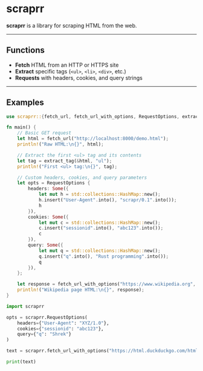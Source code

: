 # scraprr

**scraprr** is a library for scraping HTML from the web.

---

## Functions

- **Fetch** HTML from an HTTP or HTTPS site
- **Extract** specific tags (`<ul>`, `<li>`, `<div>`, etc.)
- **Requests** with headers, cookies, and query strings

---

## Examples

```rust
use scraprr::{fetch_url, fetch_url_with_options, RequestOptions, extract_tag};

fn main() {
    // Basic GET request
    let html = fetch_url("http://localhost:8000/demo.html");
    println!("Raw HTML:\n{}", html);

    // Extract the first <ul> tag and its contents
    let tag = extract_tag(&html, "ul");
    println!("First <ul> tag:\n{}", tag);

    // Custom headers, cookies, and query parameters
    let opts = RequestOptions {
        headers: Some({
            let mut h = std::collections::HashMap::new();
            h.insert("User-Agent".into(), "scrapr/0.1".into());
            h
        }),
        cookies: Some({
            let mut c = std::collections::HashMap::new();
            c.insert("sessionid".into(), "abc123".into());
            c
        }),
        query: Some({
            let mut q = std::collections::HashMap::new();
            q.insert("q".into(), "Rust programming".into());
            q
        }),
    };

    let response = fetch_url_with_options("https://www.wikipedia.org", opts);
    println!("Wikipedia page HTML:\n{}", response);
}
```

```python
import scraprr

opts = scraprr.RequestOptions(
    headers={"User-Agent": "XYZ/1.0"},
    cookies={"sessionid": "abc123"},
    query={"q": "Shrek"}
)

text = scraprr.fetch_url_with_options("https://html.duckduckgo.com/html", opts)

print(text)
```
